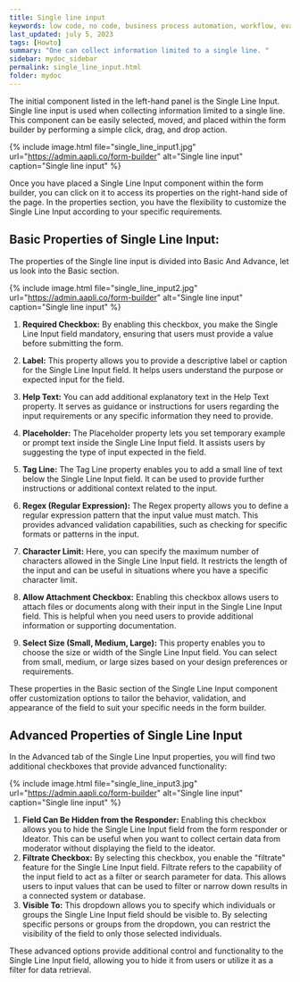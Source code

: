 ```yaml
---
title: Single line input
keywords: low code, no code, business process automation, workflow, evaluation matrixs
last_updated: july 5, 2023
tags: [Howto]
summary: "One can collect information limited to a single line. "
sidebar: mydoc_sidebar
permalink: single_line_input.html
folder: mydoc
---
```

The initial component listed in the left-hand panel is the Single Line Input. Single line input is used when collecting information limited to a single line. This component can be easily selected, moved, and placed within the form builder by performing a simple click, drag, and drop action.

{% include image.html file="single_line_input1.jpg" url="https://admin.aapli.co/form-builder" alt="Single line input" caption="Single line input" %}

Once you have placed a Single Line Input component within the form builder, you can click on it to access its properties on the right-hand side of the page. In the properties section, you have the flexibility to customize the Single Line Input according to your specific requirements.

## Basic Properties of Single Line Input: 
The properties of the Single line input is divided into Basic And Advance, let us look into the Basic section.

{% include image.html file="single_line_input2.jpg" url="https://admin.aapli.co/form-builder" alt="Single line input" caption="Single line input" %}

1. **Required Checkbox:** By enabling this checkbox, you make the Single Line Input field mandatory, ensuring that users must provide a value before submitting the form.
2. **Label:** This property allows you to provide a descriptive label or caption for the Single Line Input field. It helps users understand the purpose or expected input for the field.
3. **Help Text:** You can add additional explanatory text in the Help Text property. It serves as guidance or instructions for users regarding the input requirements or any specific information they need to provide.
4. **Placeholder:** The Placeholder property lets you set temporary example or prompt text inside the Single Line Input field. It assists users by suggesting the type of input expected in the field.
5. **Tag Line:** The Tag Line property enables you to add a small line of text below the Single Line Input field. It can be used to provide further instructions or additional context related to the input.

6. **Regex (Regular Expression):** The Regex property allows you to define a regular expression pattern that the input value must match. This provides advanced validation capabilities, such as checking for specific formats or patterns in the input.
7. **Character Limit:** Here, you can specify the maximum number of characters allowed in the Single Line Input field. It restricts the length of the input and can be useful in situations where you have a specific character limit.
8. **Allow Attachment Checkbox:** Enabling this checkbox allows users to attach files or documents along with their input in the Single Line Input field. This is helpful when you need users to provide additional information or supporting documentation.
9. **Select Size (Small, Medium, Large):** This property enables you to choose the size or width of the Single Line Input field. You can select from small, medium, or large sizes based on your design preferences or requirements.

These properties in the Basic section of the Single Line Input component offer customization options to tailor the behavior, validation, and appearance of the field to suit your specific needs in the form builder.

## Advanced Properties of Single Line Input
In the Advanced tab of the Single Line Input properties, you will find two additional checkboxes that provide advanced functionality:

{% include image.html file="single_line_input3.jpg" url="https://admin.aapli.co/form-builder" alt="Single line input" caption="Single line input" %}

1. **Field Can Be Hidden from the Responder:** Enabling this checkbox allows you to hide the Single Line Input field from the form responder or Ideator. This can be useful when you want to collect certain data from moderator without displaying the field to the ideator. 
2. **Filtrate Checkbox:** By selecting this checkbox, you enable the "filtrate" feature for the Single Line Input field. Filtrate refers to the capability of the input field to act as a filter or search parameter for data. This allows users to input values that can be used to filter or narrow down results in a connected system or database.
3. **Visible To:** This dropdown allows you to specify which individuals or groups the Single Line Input field should be visible to. By selecting specific persons or groups from the dropdown, you can restrict the visibility of the field to only those selected individuals.

These advanced options provide additional control and functionality to the Single Line Input field, allowing you to hide it from users or utilize it as a filter for data retrieval.
